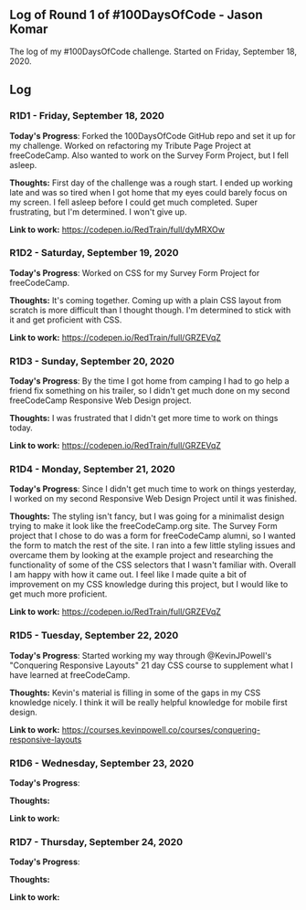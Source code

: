 ## Log of Round 1 of #100DaysOfCode - Jason Komar

The log of my #100DaysOfCode challenge. Started on Friday, September 18, 2020.

## Log

### R1D1 - Friday, September 18, 2020

**Today's Progress**: Forked the 100DaysOfCode GitHub repo and set it up for my challenge. Worked on refactoring my Tribute Page Project at freeCodeCamp. Also wanted to work on the Survey Form Project, but I fell asleep.

**Thoughts:** First day of the challenge was a rough start. I ended up working late and was so tired when I got home that my eyes could barely focus on my screen. I fell asleep before I could get much completed. Super frustrating, but I'm determined. I won't give up.

**Link to work:** https://codepen.io/RedTrain/full/dyMRXOw

### R1D2 - Saturday, September 19, 2020

**Today's Progress**: Worked on CSS for my Survey Form Project for freeCodeCamp.

**Thoughts:** It's coming together. Coming up with a plain CSS layout from scratch is more difficult than I thought though. I'm determined to stick with it and get proficient with CSS.

**Link to work:** https://codepen.io/RedTrain/full/GRZEVqZ

### R1D3 - Sunday, September 20, 2020

**Today's Progress**: By the time I got home from camping I had to go help a friend fix something on his trailer, so I didn't get much done on my second freeCodeCamp Responsive Web Design project.

**Thoughts:** I was frustrated that I didn't get more time to work on things today.

**Link to work:** https://codepen.io/RedTrain/full/GRZEVqZ

### R1D4 - Monday, September 21, 2020

**Today's Progress**: Since I didn't get much time to work on things yesterday, I worked on my second Responsive Web Design Project until it was finished.

**Thoughts:** The styling isn't fancy, but I was going for a minimalist design trying to make it look like the freeCodeCamp.org site. The Survey Form project that I chose to do was a form for freeCodeCamp alumni, so I wanted the form to match the rest of the site. I ran into a few little styling issues and overcame them by looking at the example project and researching the functionality of some of the CSS selectors that I wasn't familiar with. Overall I am happy with how it came out. I feel like I made quite a bit of improvement on my CSS knowledge during this project, but I would like to get much more proficient.

**Link to work:** https://codepen.io/RedTrain/full/GRZEVqZ

### R1D5 - Tuesday, September 22, 2020

**Today's Progress**: Started working my way through @KevinJPowell's "Conquering Responsive Layouts" 21 day CSS course to supplement what I have learned at freeCodeCamp.

**Thoughts:** Kevin's material is filling in some of the gaps in my CSS knowledge nicely. I think it will be really helpful knowledge for mobile first design.

**Link to work:** https://courses.kevinpowell.co/courses/conquering-responsive-layouts

### R1D6 - Wednesday, September 23, 2020

**Today's Progress**: 

**Thoughts:** 

**Link to work:** 

### R1D7 - Thursday, September 24, 2020

**Today's Progress**: 

**Thoughts:** 

**Link to work:** 
